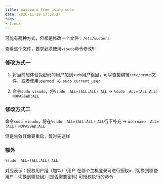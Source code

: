 ```yaml
---
title: password free using sudo
date: 2020-11-19 17:38:27
tags:
- linux
---
```


可能有两种方式，但都是修改一个文件：`/etc/sudoers`

查看这个文件，要求必须使用`visudo`命令修改!!!

### 修改方式一

1. 将当前想体验免密码的用户加到`sudo`用户组里，可以直接编辑`/etc/group`文件，或者使用`usermod -G sudo current_user`

2. 命令`sudo visudo`，将`%sudo  ALL=(ALL:ALL) ALL` -> `%sudo  ALL=(ALL:ALL) NOPASSWD:ALL`

### 修改方式二

命令`sudo visudo`，将在`%sudo  ALL=(ALL:ALL) ALL`行下补充 -> `username  ALL=(ALL) NOPASSWD:ALL`

但是生效好像要重启，暂时先这样

### 额外

`%sudo  ALL=(ALL:ALL) ALL`

对应表示：授权用户组（加%）/用户   在哪个主机登录可进行授权=（切换到哪些用户：切换到哪些组）[是否需要密码]  可授权执行的命令
